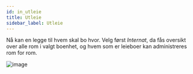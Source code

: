 ```yaml
---
id: in_utleie
title: Utleie
sidebar_label: Utleie
---
```


Nå kan en legge til hvem skal bo hvor. Velg først _Internat_, da fås oversikt over alle rom i valgt boenhet, og hvem som er leieboer kan administreres rom for rom.

![image](https://user-images.githubusercontent.com/80097133/137484301-3e3e5516-2667-47cc-a582-9fff65dc2f3e.png)
